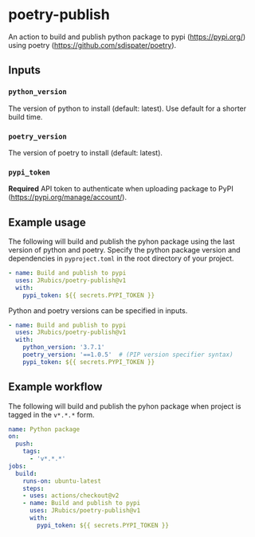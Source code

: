 # poetry-publish
An action to build and publish python package to pypi (https://pypi.org/) using poetry (https://github.com/sdispater/poetry).

## Inputs

### `python_version`

The version of python to install (default: latest). Use default for a shorter build time.

### `poetry_version`

The version of poetry to install (default: latest).

### `pypi_token`

**Required** API token to authenticate when uploading package to PyPI (https://pypi.org/manage/account/).

## Example usage

The following will build and publish the pyhon package using the last version of python and poetry. Specify the python package version and dependencies in `pyproject.toml` in the root directory of your project.

```yaml
- name: Build and publish to pypi
  uses: JRubics/poetry-publish@v1
  with:
    pypi_token: ${{ secrets.PYPI_TOKEN }}
```

Python and poetry versions can be specified in inputs.

```yaml
- name: Build and publish to pypi
  uses: JRubics/poetry-publish@v1
  with:
    python_version: '3.7.1'
    poetry_version: '==1.0.5'  # (PIP version specifier syntax)
    pypi_token: ${{ secrets.PYPI_TOKEN }}
```

## Example workflow

The following will build and publish the pyhon package when project is tagged in the `v*.*.*` form.

```yaml
name: Python package
on:
  push:
    tags:
      - 'v*.*.*'
jobs:
  build:
    runs-on: ubuntu-latest
    steps:
    - uses: actions/checkout@v2
    - name: Build and publish to pypi
      uses: JRubics/poetry-publish@v1
      with:
        pypi_token: ${{ secrets.PYPI_TOKEN }}
```

